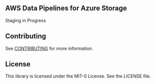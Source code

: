 ## AWS Data Pipelines for Azure Storage

Staging in Progress

## Contributing

See [CONTRIBUTING](CONTRIBUTING.md#security-issue-notifications) for more information.

## License

This library is licensed under the MIT-0 License. See the LICENSE file.

